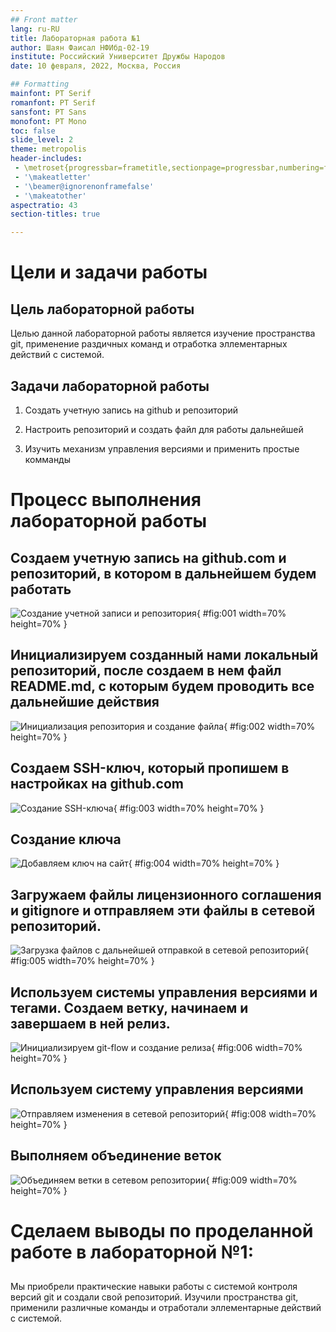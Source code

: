 ```yaml
---
## Front matter
lang: ru-RU
title: Лабораторная работа №1
author: Шаян Фаисал	НФИбд-02-19
institute: Российский Университет Дружбы Народов
date: 10 февраля, 2022, Москва, Россия

## Formatting
mainfont: PT Serif
romanfont: PT Serif
sansfont: PT Sans
monofont: PT Mono
toc: false
slide_level: 2
theme: metropolis
header-includes: 
 - \metroset{progressbar=frametitle,sectionpage=progressbar,numbering=fraction}
 - '\makeatletter'
 - '\beamer@ignorenonframefalse'
 - '\makeatother'
aspectratio: 43
section-titles: true

---
```


# Цели и задачи работы

## Цель лабораторной работы

Целью данной лабораторной работы является изучение пространства git, применение раздичных команд и отработка эллементарных действий с системой.

## Задачи лабораторной работы

1. Создать учетную запись на github и репозиторий

2. Настроить репозиторий и создать файл для работы дальнейшей

3. Изучить механизм управления версиями и применить простые комманды

# Процесс выполнения лабораторной работы

## Создаем учетную запись на github.com и репозиторий, в котором в дальнейшем будем работать

![Создание учетной записи и репозитория](image/Screenshot_1.png){ #fig:001 width=70% height=70% }

## Инициализируем созданный нами локальный репозиторий, после создаем в нем файл README.md, с которым будем проводить все дальнейшие действия

![Инициализация репозитория и создание файла](image/Screenshot_2.png){ #fig:002 width=70% height=70% }

## Создаем SSH-ключ, который пропишем в настройках на github.com

![Создание SSH-ключа](image/Screenshot_3.png){ #fig:003 width=70% height=70% }

## Создание ключа

![Добавляем ключ на сайт](image/Screenshot_4.png){ #fig:004 width=70% height=70% }

## Загружаем файлы лицензионного соглашения и gitignore и отправляем эти файлы в сетевой репозиторий.

![Загрузка файлов с дальнейшей отправкой в сетевой репозиторий](image/Screenshot_5.png){ #fig:005 width=70% height=70% }

## Используем системы управления версиями и тегами. Создаем ветку, начинаем и завершаем в ней релиз.

![Инициализируем git-flow и создание релиза](image/Screenshot_6.png){ #fig:006 width=70% height=70% }

## Используем систему управления версиями

![Отправляем изменения в сетевой репозиторий](image/Screenshot_7.png){ #fig:008 width=70% height=70% }

## Выполняем объединение веток

![Объединяем ветки в сетевом репозитории](image/Screenshot_8.png){ #fig:009 width=70% height=70% }

# Сделаем выводы по проделанной работе в лабораторной №1:

##

Мы приобрели практические навыки работы с системой контроля версий git и создали свой репозиторий. Изучили пространства git, применили различные команды и отработали эллементарные действий с системой.
